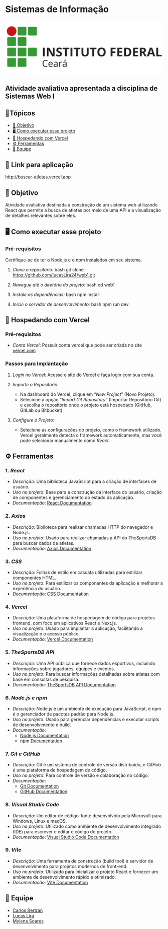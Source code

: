 # Sistemas de Informação
![image](src\assets\logoIf.png)

Atividade avaliativa apresentada a disciplina de Sistemas Web I
---
## 📌Tópicos 

- [📝 Objetivo](#objetivo)
- [🖥️ Como executar esse projeto](#comandos)
- [🏨 Hospedando com Vercel](#Vercel)
- [⚙️ Ferramentas](#ferramentas)
- [👥 Equipe](#equipe)

## 🔗 Link para aplicação 
http://buscar-atletas.vercel.app

## 📝 Objetivo <a id="objetivo"></a>

Atividade avaliativa destinada à construção de um sistema web utilizando React que permite a busca de atletas por meio de uma API e a visualização de detalhes relevantes sobre eles.


## 🖥️ Como executar esse projeto <a id="comandos"></a>

### Pré-requisitos
Certifique-se de ter o Node.js e o npm instalados em seu sistema.

1. *Clone o repositório:*
bash
git clone https://github.com/lucasLira24/web1.git

2. *Navegue até o diretório do projeto:*
bash
cd web1


3. *Instale as dependências:*
bash
npm install


4. *Inicie o servidor de desenvolvimento:*
bash
npm run dev

## 🏨 Hospedando com Vercel <a id="Vercel"></a>

### Pré-requisitos

- *Conta Vercel*: Possuir conta vercel que pode ser criada no site [vercel.com](https://vercel.com/)

### Passos para Implantação  

1. *Login no Vercel*: Acesse o site do Vercel e faça login com sua conta.

2. *Importe o Repositório*:
   - Na dashboard do Vercel, clique em “*New Project*” (Novo Projeto).
   - Selecione a opção “*Import Git Repository*” (Importar Repositório Git) e escolha o repositório onde o projeto está hospedado (GitHub, GitLab ou Bitbucket).

3. *Configure o Projeto*:
   - Selecione as configurações do projeto, como o framework utilizado. Vercel geralmente detecta o framework automaticamente, mas você pode selecionar manualmente como *React*.
   

## ⚙️ Ferramentas <a id="ferramentas"></a>

### 1. *React*

- *Descrição*: Uma biblioteca JavaScript para a criação de interfaces de usuário.
- *Uso no projeto*: Base para a construção da interface do usuário, criação de componentes e gerenciamento do estado da aplicação.
- *Documentação*: [React Documentation](https://reactjs.org/docs/getting-started.html)

### 2. *Axios*

- *Descrição*: Biblioteca para realizar chamadas HTTP do navegador e Node.js.
- *Uso no projeto*: Usado para realizar chamadas à API do TheSportsDB para buscar dados de atletas.
- *Documentação*: [Axios Documentation](https://axios-http.com/)

### 3. *CSS*

- *Descrição*: Folhas de estilo em cascata utilizadas para estilizar componentes HTML.
- *Uso no projeto*: Para estilizar os componentes da aplicação e melhorar a experiência do usuário.
- *Documentação*: [CSS Documentation](https://developer.mozilla.org/pt-BR/docs/Web/CSS)

### 4. *Vercel*

- *Descrição*: Uma plataforma de hospedagem de código para projetos frontend, com foco em aplicativos React e Next.js.
- *Uso no projeto*: Usado para implantar a aplicação, facilitando a visualização e o acesso público.
- *Documentação*: [Vercel Documentation](https://vercel.com/docs)

### 5. *TheSportsDB API*

- *Descrição*: Uma API pública que fornece dados esportivos, incluindo informações sobre jogadores, equipes e eventos.
- *Uso no projeto*: Para buscar informações detalhadas sobre atletas com base em consultas de pesquisa.
- *Documentação*: [TheSportsDB API Documentation](https://www.thesportsdb.com/api.php)

### 6. *Node.js e npm*

- *Descrição*: Node.js é um ambiente de execução para JavaScript, e npm é o gerenciador de pacotes padrão para Node.js.
- *Uso no projeto*: Usado para gerenciar dependências e executar scripts de desenvolvimento e build.
- *Documentação*: 
  - [Node.js Documentation](https://nodejs.org/en/docs/)
  - [npm Documentation](https://docs.npmjs.com/)

### 7. *Git e GitHub*

- *Descrição*: Git é um sistema de controle de versão distribuído, e GitHub é uma plataforma de hospedagem de código.
- *Uso no projeto*: Para controle de versão e colaboração no código.
- *Documentação*:
  - [Git Documentation](https://git-scm.com/doc)
  - [GitHub Documentation](https://docs.github.com/)

### 8. *Visual Studio Code*

- *Descrição*: Um editor de código-fonte desenvolvido pela Microsoft para Windows, Linux e macOS.
- *Uso no projeto*: Utilizado como ambiente de desenvolvimento integrado (IDE) para escrever e editar o código do projeto.
- *Documentação*: [Visual Studio Code Documentation](https://code.visualstudio.com/docs)

### 9. *Vite*

- *Descrição*: Uma ferramenta de construção (build tool) e servidor de desenvolvimento para projetos modernos de front-end.
- *Uso no projeto*: Utilizado para inicializar o projeto React e fornecer um ambiente de desenvolvimento rápido e otimizado.
- *Documentação*: [Vite Documentation](https://vitejs.dev/)

## 👥 Equipe <a id="equipe"></a>

* [Carlos Bertran](https://github.com/hell-if)
* [Lucas Lira](https://github.com/lucasLira24)
* [Mylena Soares](https://github.com/mylensoares)